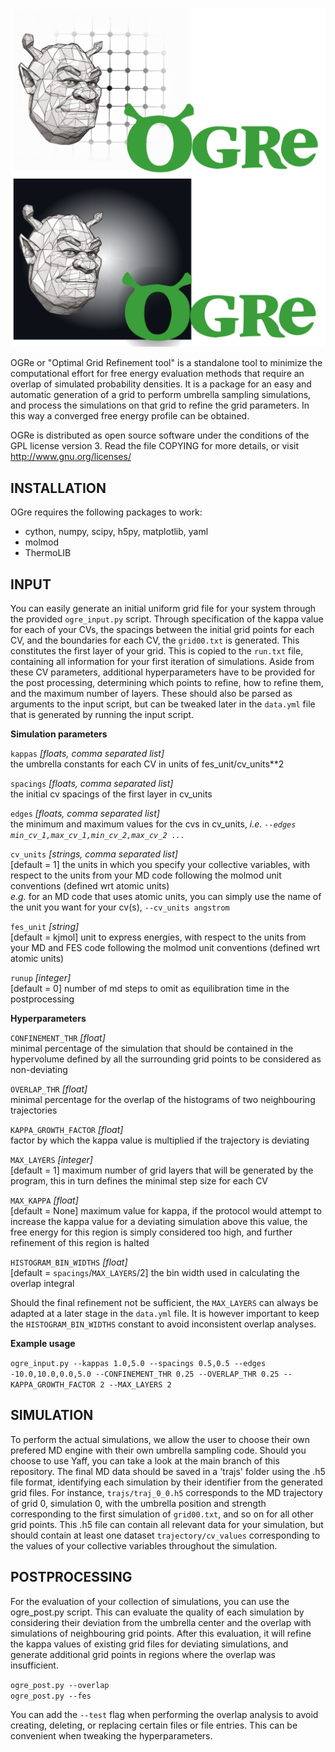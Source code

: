 ![ogre](./docs/ogre_icon_light_wide_path.svg#gh-light-mode-only)
![ogre](./docs/ogre_icon_dark_wide_path.svg#gh-dark-mode-only)


OGRe or "Optimal Grid Refinement tool" is a standalone tool to minimize the computational effort for free energy evaluation methods that require an overlap of simulated probability densities. It is a package for an easy and automatic generation of a grid to perform umbrella sampling simulations, and process the simulations on that grid to refine the grid parameters. In this way a converged free energy profile can be obtained.

OGRe is distributed as open source software under the conditions of the GPL license version 3. Read the file COPYING for more details, or visit http://www.gnu.org/licenses/

## INSTALLATION
OGre requires the following packages to work:
- cython, numpy, scipy, h5py, matplotlib, yaml
- molmod
- ThermoLIB

## INPUT
You can easily generate an initial uniform grid file for your system through the provided `ogre_input.py` script. Through specification of the kappa value for each of your CVs, the spacings between the initial grid points for each CV, and the boundaries for each CV, the `grid00.txt` is generated. This constitutes the first layer of your grid. This is copied to the `run.txt` file, containing all information for your first iteration of simulations. Aside from these CV parameters, additional hyperparameters have to be provided for the post processing, determining which points to refine, how to refine them, and the maximum number of layers. These should also be parsed as arguments to the input script, but can be tweaked later in the `data.yml` file that is generated by running the input script.

**Simulation parameters**

`kappas` *[floats, comma separated list]* \
the umbrella constants for each CV in units of fes_unit/cv_units**2

`spacings` *[floats, comma separated list]* \
the initial cv spacings of the first layer in cv_units

`edges` *[floats, comma separated list]* \
the minimum and maximum values for the cvs in cv_units, *i.e.  `--edges min_cv_1,max_cv_1,min_cv_2,max_cv_2 ...`*

`cv_units` *[strings, comma separated list]* \
[default = 1] the units in which you specify your collective variables, with respect to the units from your MD code following the molmod unit conventions (defined wrt atomic units) \
*e.g.* for an MD code that uses atomic units, you can simply use the name of the unit you want for your cv(s), `--cv_units angstrom`

`fes_unit` *[string]* \
[default = kjmol] unit to express energies, with respect to the units from your MD and FES code following the molmod unit conventions (defined wrt atomic units)

`runup` *[integer]* \
[default = 0] number of md steps to omit as equilibration time in the postprocessing

**Hyperparameters**

`CONFINEMENT_THR` *[float]* \
minimal percentage of the simulation that should be contained in the hypervolume defined by all the surrounding grid points to be considered as non-deviating

`OVERLAP_THR` *[float]* \
minimal percentage for the overlap of the histograms of two neighbouring trajectories

`KAPPA_GROWTH_FACTOR` *[float]* \
factor by which the kappa value is multiplied if the trajectory is deviating

`MAX_LAYERS` *[integer]* \
[default = 1] maximum number of grid layers that will be generated by the program, this in turn defines the minimal step size for each CV

`MAX_KAPPA` *[float]* \
[default = None] maximum value for kappa, if the protocol would attempt to increase the kappa value for a deviating simulation above this value, the free energy for this region is simply considered too high, and further refinement of this region is halted

`HISTOGRAM_BIN_WIDTHS` *[float]* \
[default = `spacings`/`MAX_LAYERS`/2] the bin width used in calculating the overlap integral

Should the final refinement not be sufficient, the `MAX_LAYERS` can always be adapted at a later stage in the `data.yml` file. It is however important to keep the `HISTOGRAM_BIN_WIDTHS` constant to avoid inconsistent overlap analyses.

**Example usage**

`ogre_input.py --kappas 1.0,5.0 --spacings 0.5,0.5 --edges -10.0,10.0,0.0,5.0 --CONFINEMENT_THR 0.25 --OVERLAP_THR 0.25 --KAPPA_GROWTH_FACTOR 2 --MAX_LAYERS 2`

## SIMULATION
To perform the actual simulations, we allow the user to choose their own prefered MD engine with their own umbrella sampling code. Should you choose to use Yaff, you can take a look at the main branch of this repository. The final MD data should be saved in a 'trajs' folder using the .h5 file format, identifying each simulation by their identifier from the generated grid files. For instance, `trajs/traj_0_0.h5` corresponds to the MD trajectory of grid 0, simulation 0, with the umbrella position and strength corresponding to the first simulation of `grid00.txt`, and so on for all other grid points. This .h5 file can contain all relevant data for your simulation, but should contain at least one dataset `trajectory/cv_values` corresponding to the values of your collective variables throughout the simulation.

## POSTPROCESSING
For the evaluation of your collection of simulations, you can use the ogre_post.py script. This can evaluate the quality of each simulation by considering their deviation from the umbrella center and the overlap with simulations of neighbouring grid points. After this evaluation, it will refine the kappa values of existing grid files for deviating simulations, and generate additional grid points in regions where the overlap was insufficient.

`ogre_post.py --overlap` \
`ogre_post.py --fes`

You can add the `--test` flag when performing the overlap analysis to avoid creating, deleting, or replacing certain files or file entries. This can be convenient when tweaking the hyperparameters.
